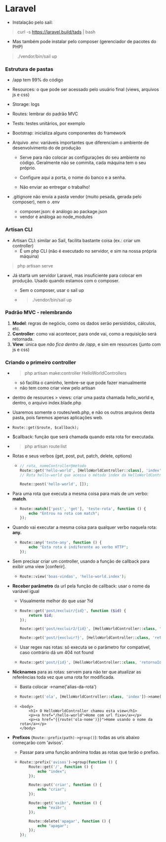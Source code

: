 # Laravel
- Instalação pelo sail:
> curl -s https://laravel.build/tads | bash
  - Mas também pode instalar pelo composer (gerenciador de pacotes do PHP)

> ./vendor/bin/sail up

### Estrutura de pastas

- /app tem 99% do código
- Resources: o que pode ser acessado pelo usuário final (views, arquivos js e css)
- Storage: logs
- Routes: lembrar do padrão MVC
- Tests: testes unitários, por exemplo
- Bootstrap: inicializa alguns componentes do framework
- Arquivo .env: variáveis importantes que diferenciam o ambiente de desenvolvimento do de produção

  - Serve para não colocar as configurações do seu ambiente no código. Geralmente não se commita, cada máquina tem o seu próprio.

  - Configure aqui a porta, o nome do banco e a senha.

  - Não enviar ao entregar o trabalho!


- .gitignore não envia a pasta vendor (muito pesada, gerada pelo composer), nem o .env

  - composer.json: é análogo ao package.json
  - vendor é análoga ao node_modules

### Artisan CLI


- Artisan CLI: similar ao Sail, facilita bastante coisa (ex.: criar um controller) 
  - É um php CLI (não é executado no servidor, e sim na nossa própria máquina)

> php artisan serve
- Já starta um servidor Laravel, mas insuficiente para colocar em produção. Usado quando estamos com o composer.

  - Sem o composer, usar o sail up

  - > ./vendor/bin/sail up

### Padrão MVC - relembrando

1. **Model**: regras de negócio, como os dados serão persistidos, cálculos, etc.
2. **Controller**: como vai acontecer, para onde vai, como a requisição será retornada.
3. **View**: única que *não fica dentro de /app*, e sim em resources (junto com js e css)

### Criando o primeiro controller

- > php artisan make:controller HelloWorldControllers

  - só facilita o caminho, lembre-se que pode fazer manualmente
  - não tem como criar view pelo artisan

- dentro de resources > views: criar uma pasta chamada hello_world e, dentro, o arquivo index.blade.php

- Usaremos somente o routes/web.php, e não os outros arquivos desta pasta, pois faremos apenas aplicações web.

- `Route::get($route, $callback);`

- $callback: função que será chamada quando esta rota for executada.


- > php artisan route:list

- Rotas e seus verbos (get, post, put, patch, delete, options)

  - ```php
    // rota, nomeController@metodo
    Route::get('hello-world', [HelloWorldController::class], 'index');
    // Rota hello-world que acessa o método index da HelloWorldController
    
    Route::post('hello-world', []);
    ```

- Para uma rota que executa a mesma coisa para mais de um verbo: **match**.

  - ```php
    Route::match(['post', 'get'], 'teste-rota', function () {
        echo "Entrou na rota com match";
    });
    ```


- Quando vai executar a mesma coisa para qualquer verbo naquela rota: **any.**

  - ```php
    Route::any('teste-any', function () {
        echo "Esta rota é indiferente ao verbo HTTP";
    });
    ```


- Sem precisar criar um controller, usando a função de callback para exibir uma view [conferir].

  - ```php
    Route::view('boas-vindas', 'hello-world.index');
    ```


- **Receber parâmetro** da url pela função de callback: usar o nome da variável igual
  - Visualmente melhor do que usar ?id
  
  - ```php
    Route::get('post/excluir/{id}', function ($id) {
        return $id;
    });
    
    Route::get('post/excluir2/{id}', [HelloWorldController::class, 'retornaId']);
    
    Route::get('post/{excluir?}', [HelloWorldController::class, 'retornaId2']);
    ```
  
  - Usar regex nas rotas: só executa se o parâmetro for compatível, caso contrário dá um 404 not found
  
  - ```php
    Route::get('post/{id}', [HelloWorldController::class, 'retornaId'])->where(['id' => '[0-9]+']);
    ```

- **Nicknames** para as rotas: servem para não ter que atualizar as referências toda vez que uma rota for modificada.
  
  - Basta colocar ->name('alias-da-rota')
  
  - ```php
    Route::get('ola', [HelloWorldController::class, 'index'])->name('ola-nome');
    ```

  - ```php+HTML
    <body>
        <h1> O HelloWorldController chamou esta view</h1>
        <p><a href="/hello-world">Home com url fixa</a></p>
        <p><a href="{{route('ola-nome')}}">Home usando o nome da rota</a></p>
    </body>
    ```
- **Prefixos** (`Route::prefix(path)->group()`): todas as uris abaixo começarão com 'avisos'.

  - Passar para uma função anônima todas as rotas que terão o prefixo.

  - ```php
    Route::prefix('avisos')->group(function () {
        Route::get('/', function () {
            echo "index";
        });
    
        Route::put('criar', function () {
            echo "criar";
        });
    
        Route::get('exibr', function () {
            echo "exibr";
        });
    
        Route::delete('apagar', function () {
            echo "apagar";
        });
    });
    ```

    
